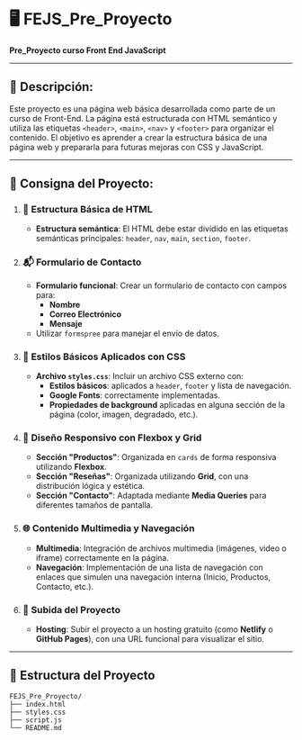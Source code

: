 # 🖥️ FEJS_Pre_Proyecto

**Pre_Proyecto curso Front End JavaScript**

---

## 📖 Descripción:
Este proyecto es una página web básica desarrollada como parte de un curso de Front-End. La página está estructurada con HTML semántico y utiliza las etiquetas `<header>`, `<main>`, `<nav>` y `<footer>` para organizar el contenido. El objetivo es aprender a crear la estructura básica de una página web y prepararla para futuras mejoras con CSS y JavaScript.

---

## 🎯 Consigna del Proyecto:

1. ### 📝 Estructura Básica de HTML
   - **Estructura semántica**: El HTML debe estar dividido en las etiquetas semánticas principales: `header`, `nav`, `main`, `section`, `footer`.

2. ### 📬 Formulario de Contacto
   - **Formulario funcional**: Crear un formulario de contacto con campos para:
     - **Nombre**
     - **Correo Electrónico**
     - **Mensaje**
   - Utilizar `formspree` para manejar el envío de datos.

3. ### 🎨 Estilos Básicos Aplicados con CSS
   - **Archivo `styles.css`**: Incluir un archivo CSS externo con:
     - **Estilos básicos**: aplicados a `header`, `footer` y lista de navegación.
     - **Google Fonts**: correctamente implementadas.
     - **Propiedades de background** aplicadas en alguna sección de la página (color, imagen, degradado, etc.).

4. ### 📱 Diseño Responsivo con Flexbox y Grid
   - **Sección "Productos"**: Organizada en `cards` de forma responsiva utilizando **Flexbox**.
   - **Sección "Reseñas"**: Organizada utilizando **Grid**, con una distribución lógica y estética.
   - **Sección "Contacto"**: Adaptada mediante **Media Queries** para diferentes tamaños de pantalla.

5. ### 🌐 Contenido Multimedia y Navegación
   - **Multimedia**: Integración de archivos multimedia (imágenes, video o iframe) correctamente en la página.
   - **Navegación**: Implementación de una lista de navegación con enlaces que simulen una navegación interna (Inicio, Productos, Contacto, etc.).

6. ### 🚀 Subida del Proyecto
   - **Hosting**: Subir el proyecto a un hosting gratuito (como **Netlify** o **GitHub Pages**), con una URL funcional para visualizar el sitio.

---

## 📂 Estructura del Proyecto

```plaintext
FEJS_Pre_Proyecto/
├── index.html
├── styles.css
├── script.js
└── README.md
